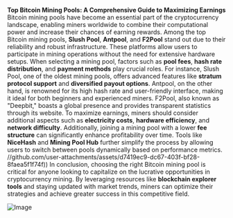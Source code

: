 **Top Bitcoin Mining Pools: A Comprehensive Guide to Maximizing Earnings**
Bitcoin mining pools have become an essential part of the cryptocurrency landscape, enabling miners worldwide to combine their computational power and increase their chances of earning rewards. Among the top Bitcoin mining pools, **Slush Pool**, **Antpool**, and **F2Pool** stand out due to their reliability and robust infrastructure. These platforms allow users to participate in mining operations without the need for extensive hardware setups.
When selecting a mining pool, factors such as **pool fees**, **hash rate distribution**, and **payment methods** play crucial roles. For instance, Slush Pool, one of the oldest mining pools, offers advanced features like **stratum protocol support** and **diversified payout options**. Antpool, on the other hand, is renowned for its high hash rate and user-friendly interface, making it ideal for both beginners and experienced miners. F2Pool, also known as "Deepbit," boasts a global presence and provides transparent statistics through its website.
To maximize earnings, miners should consider additional aspects such as **electricity costs**, **hardware efficiency**, and **network difficulty**. Additionally, joining a mining pool with a lower **fee structure** can significantly enhance profitability over time. Tools like **NiceHash** and **Mining Pool Hub** further simplify the process by allowing users to switch between pools dynamically based on performance metrics.
 //github.com/user-attachments/assets/d7419ec9-dc67-403f-bf28-8faea5f1f74f))
In conclusion, choosing the right Bitcoin mining pool is critical for anyone looking to capitalize on the lucrative opportunities in cryptocurrency mining. By leveraging resources like **blockchain explorer tools** and staying updated with market trends, miners can optimize their strategies and achieve greater success in this competitive field.


![Image](https://github.com/user-attachments/assets/d7419ec9-dc67-403f-bf28-8faea5f1f74f)